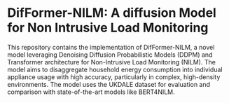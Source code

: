 # DifFormer-NILM: A diffusion Model for Non Intrusive Load Monitoring
This repository contains the implementation of DifFormer-NILM, a novel model leveraging Denoising Diffusion Probabilistic Models (DDPM) and Transformer architecture for Non-Intrusive Load Monitoring (NILM). The model aims to disaggregate household energy consumption into individual appliance usage with high accuracy, particularly in complex, high-density environments. The model uses the UKDALE dataset for evaluation and comparison with state-of-the-art models like BERT4NILM.

